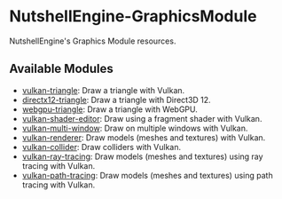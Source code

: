 # NutshellEngine-GraphicsModule
NutshellEngine's Graphics Module resources.

## Available Modules
- [vulkan-triangle](https://github.com/Team-Nutshell/NutshellEngine-GraphicsModule/tree/module/vulkan-triangle): Draw a triangle with Vulkan.
- [directx12-triangle](https://github.com/Team-Nutshell/NutshellEngine-GraphicsModule/tree/module/directx12-triangle): Draw a triangle with Direct3D 12.
- [webgpu-triangle](https://github.com/Team-Nutshell/NutshellEngine-GraphicsModule/tree/module/webgpu-triangle): Draw a triangle with WebGPU.
- [vulkan-shader-editor](https://github.com/Team-Nutshell/NutshellEngine-GraphicsModule/tree/module/vulkan-shader-editor): Draw using a fragment shader with Vulkan.
- [vulkan-multi-window](https://github.com/Team-Nutshell/NutshellEngine-GraphicsModule/tree/module/vulkan-multi-window): Draw on multiple windows with Vulkan.
- [vulkan-renderer](https://github.com/Team-Nutshell/NutshellEngine-GraphicsModule/tree/module/vulkan-renderer): Draw models (meshes and textures) with Vulkan.
- [vulkan-collider](https://github.com/Team-Nutshell/NutshellEngine-GraphicsModule/tree/module/vulkan-collider): Draw colliders with Vulkan.
- [vulkan-ray-tracing](https://github.com/Team-Nutshell/NutshellEngine-GraphicsModule/tree/module/vulkan-ray-tracing): Draw models (meshes and textures) using ray tracing with Vulkan.
- [vulkan-path-tracing](https://github.com/Team-Nutshell/NutshellEngine-GraphicsModule/tree/module/vulkan-path-tracing): Draw models (meshes and textures) using path tracing with Vulkan.